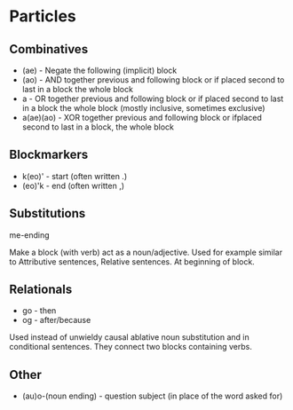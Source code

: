 # Particles
## Combinatives
 - (ae) - Negate the following (implicit) block
 - (ao) - AND together previous and following block or if placed second to last in a block the whole block
 - a - OR together previous and following block or if placed second to last in a block the whole block (mostly inclusive, sometimes exclusive)
 - a(ae)(ao) - XOR together previous and following block or ifplaced second to last in a block, the whole block
 ## Blockmarkers
 - k(eo)' - start (often written .)
 - (eo)'k - end (often written ,)
## Substitutions
me-ending 

Make a block (with verb) act as a noun/adjective. Used for example similar to Attributive sentences, Relative sentences. At beginning of block.
## Relationals
 - go - then
 - og - after/because

Used instead of unwieldy causal ablative noun substitution and in conditional sentences. They connect two blocks containing verbs.
## Other
 - (au)o-(noun ending) - question subject (in place of the word asked for)
